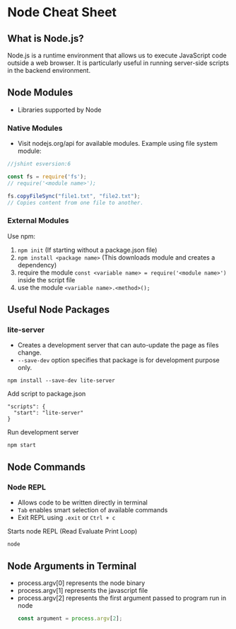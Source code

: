 # Node Cheat Sheet
## What is Node.js?
Node.js is a runtime environment that allows us to execute JavaScript code outside a web browser. It is particularly useful in running server-side scripts in the backend environment.
## Node Modules
- Libraries supported by Node
### Native Modules
- Visit nodejs.org/api for available modules.
Example using file system module:
```javascript
//jshint esversion:6

const fs = require('fs');
// require('<module name>');

fs.copyFileSync("file1.txt", "file2.txt");
// Copies content from one file to another.
```
### External Modules
Use npm:
1. `npm init` (If starting without a package.json file)
2. `npm install <package name>` (This downloads module and creates a dependency)
3. require the module `const <variable name> = require('<module name>')` inside the script file
4. use the module `<variable name>.<method>();`

## Useful Node Packages
### lite-server
- Creates a development server that can auto-update the page as files change.
- `--save-dev` option specifies that package is for development purpose only.
```
npm install --save-dev lite-server
```
Add script to package.json
```
"scripts": {
  "start": "lite-server"
}
```
Run development server
```
npm start
```
## Node Commands
### Node REPL
- Allows code to be written directly in terminal
- `Tab` enables smart selection of available commands
- Exit REPL using `.exit` or `Ctrl + c`
  
Starts node REPL (Read Evaluate Print Loop)
```
node
```

## Node Arguments in Terminal
- process.argv[0] represents the node binary
- process.argv[1] represents the javascript file
- process.argv[2] represents the first argument passed to program run in node
  ```javascript
  const argument = process.argv[2];
  ```
